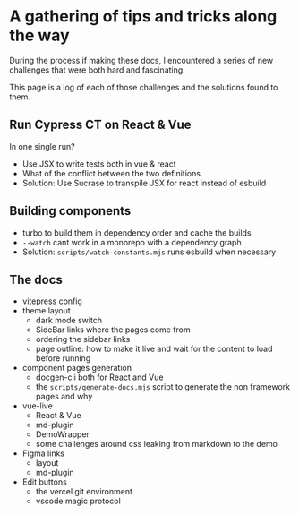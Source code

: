 # A gathering of tips and tricks along the way

During the process if making these docs, I encountered a series of new challenges that were both hard and fascinating.

This page is a log of each of those challenges and the solutions found to them.

## Run Cypress CT on React & Vue

In one single run?

- Use JSX to write tests both in vue & react
- What of the conflict between the two definitions
- Solution: Use Sucrase to transpile JSX for react instead of esbuild

## Building components

- turbo to build them in dependency order and cache the builds
- `--watch` cant work in a monorepo with a dependency graph
- Solution: `scripts/watch-constants.mjs` runs esbuild when necessary

## The docs

- vitepress config
- theme layout
  - dark mode switch
  - SideBar links where the pages come from
  - ordering the sidebar links
  - page outline: how to make it live and wait for the content to load before running
- component pages generation
  - docgen-cli both for React and Vue
  - the `scripts/generate-docs.mjs` script to generate the non framework pages and why
- vue-live
  - React & Vue
  - md-plugin
  - DemoWrapper
  - some challenges around css leaking from markdown to the demo
- Figma links
  - layout
  - md-plugin
- Edit buttons
  - the vercel git environment
  - vscode magic protocol
